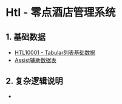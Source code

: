 # Htl - 零点酒店管理系统

## 1. 基础数据

* [HTL10001 - Tabular列表基础数据](/projects/hotel-system/11basic-data/11tabular-data.md)
* [Assist辅助数据表](/projects/hotel-system/11basic-data/12assist-data.md)

## 2. 复杂逻辑说明

* 


